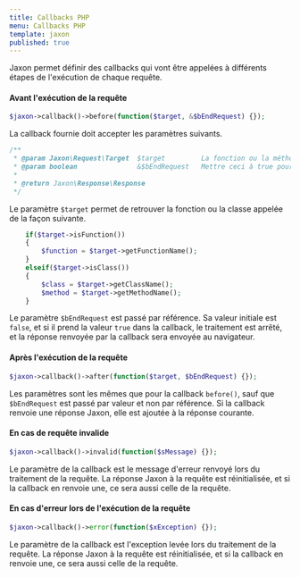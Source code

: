 ```yaml
---
title: Callbacks PHP
menu: Callbacks PHP
template: jaxon
published: true
---
```


Jaxon permet définir des callbacks qui vont être appelées à différents étapes de l'exécution de chaque requête.

#### Avant l'exécution de la requête

```php
$jaxon->callback()->before(function($target, &$bEndRequest) {});
```

La callback fournie doit accepter les paramètres suivants.

```php
/**
 * @param Jaxon\Request\Target  $target         La fonction ou la méthode de classe à appeler.
 * @param boolean               &$bEndRequest   Mettre ceci à true pour interrompre la requête.
 *
 * @return Jaxon\Response\Response
 */
```

Le paramètre `$target` permet de retrouver la fonction ou la classe appelée de la façon suivante.

```php
    if($target->isFunction())
    {
        $function = $target->getFunctionName();
    }
    elseif($target->isClass())
    {
        $class = $target->getClassName();
        $method = $target->getMethodName();
    }
```

Le paramètre `$bEndRequest` est passé par référence. Sa valeur initiale est `false`, et si il prend la valeur `true` dans la callback, le traitement est arrêté, et la réponse renvoyée par la callback sera envoyée au navigateur.

#### Après l'exécution de la requête

```php
$jaxon->callback()->after(function($target, $bEndRequest) {});
```

Les paramètres sont les mêmes que pour la callback `before()`, sauf que `$bEndRequest` est passé par valeur et non par référence.
Si la callback renvoie une réponse Jaxon, elle est ajoutée à la réponse courante.

#### En cas de requête invalide

```php
$jaxon->callback()->invalid(function($sMessage) {});
```

Le paramètre de la callback est le message d'erreur renvoyé lors du traitement de la requête.
La réponse Jaxon à la requête est réinitialisée, et si la callback en renvoie une, ce sera aussi celle de la requête.

#### En cas d'erreur lors de l'exécution de la requête

```php
$jaxon->callback()->error(function($xException) {});
```

Le paramètre de la callback est l'exception levée lors du traitement de la requête.
La réponse Jaxon à la requête est réinitialisée, et si la callback en renvoie une, ce sera aussi celle de la requête.
